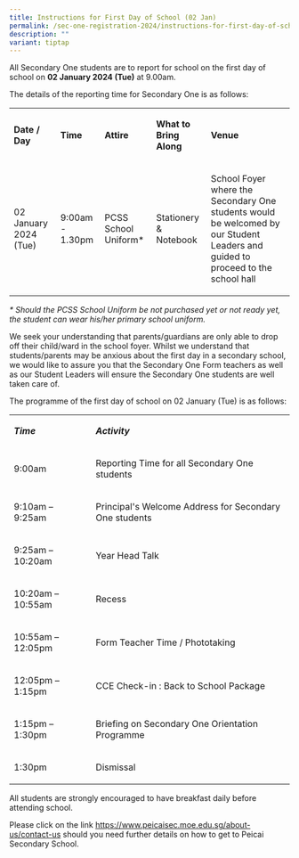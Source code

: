 ```yaml
---
title: Instructions for First Day of School (02 Jan)
permalink: /sec-one-registration-2024/instructions-for-first-day-of-school-02-jan/
description: ""
variant: tiptap
---
```

<p>All Secondary One students are to report for school on the first day of school on <strong>02 January 2024 (Tue)</strong> at 9.00am.</p><p>The details of the reporting time for Secondary One is as follows:</p><table><tbody><tr><td rowspan="1" colspan="1"><p><strong>Date / Day</strong></p></td><td rowspan="1" colspan="1"><p><strong>Time</strong></p></td><td rowspan="1" colspan="1"><p><strong>Attire</strong></p></td><td rowspan="1" colspan="1"><p><strong>What to Bring Along</strong></p></td><td rowspan="1" colspan="1"><p><strong>Venue</strong></p></td></tr><tr><td rowspan="1" colspan="1"><p>02 January 2024 (Tue)</p></td><td rowspan="1" colspan="1"><p>9:00am - 1.30pm</p></td><td rowspan="1" colspan="1"><p>PCSS School Uniform*</p></td><td rowspan="1" colspan="1"><p>Stationery &amp; Notebook</p></td><td rowspan="1" colspan="1"><p>School Foyer where the Secondary One students would be welcomed by our Student Leaders and guided to proceed to the school hall</p></td></tr></tbody></table><p><em>* Should the PCSS School Uniform be not purchased yet or not ready yet, the student can wear his/her primary school uniform.</em></p><p>We seek your understanding that parents/guardians are only able to drop off their child/ward in the school foyer. Whilst we understand that students/parents may be anxious about the first day in a secondary school, we would like to assure you that the Secondary One Form teachers as well as our Student Leaders will ensure the Secondary One students are well taken care of.</p><p>The programme of the first day of school on 02 January (Tue) is as follows:</p><table><tbody><tr><td rowspan="1" colspan="1"><p><strong><em>Time</em></strong></p></td><td rowspan="1" colspan="1"><p><strong><em>Activity</em></strong></p></td></tr><tr><td rowspan="1" colspan="1"><p>9:00am</p></td><td rowspan="1" colspan="1"><p>Reporting Time for all Secondary One students</p></td></tr><tr><td rowspan="1" colspan="1"><p>9:10am – 9:25am</p></td><td rowspan="1" colspan="1"><p>Principal's Welcome Address for Secondary One students</p></td></tr><tr><td rowspan="1" colspan="1"><p>9:25am – 10:20am</p></td><td rowspan="1" colspan="1"><p>Year Head Talk</p></td></tr><tr><td rowspan="1" colspan="1"><p>10:20am – 10:55am</p></td><td rowspan="1" colspan="1"><p>Recess</p></td></tr><tr><td rowspan="1" colspan="1"><p>10:55am – 12:05pm</p></td><td rowspan="1" colspan="1"><p>Form Teacher Time / Phototaking</p></td></tr><tr><td rowspan="1" colspan="1"><p>12:05pm – 1:15pm</p></td><td rowspan="1" colspan="1"><p>CCE Check-in : Back to School Package</p></td></tr><tr><td rowspan="1" colspan="1"><p>1:15pm – 1:30pm</p></td><td rowspan="1" colspan="1"><p>Briefing on Secondary One Orientation Programme</p></td></tr><tr><td rowspan="1" colspan="1"><p>1:30pm</p></td><td rowspan="1" colspan="1"><p>Dismissal</p></td></tr></tbody></table><p>All students are strongly encouraged to have breakfast daily before attending school.</p><p>Please click on the link <a href="https://www.peicaisec.moe.edu.sg/about-us/contact-us" rel="noopener noreferrer nofollow" target="_blank">https://www.peicaisec.moe.edu.sg/about-us/contact-us</a> should you need further details on how to get to Peicai Secondary School.</p>